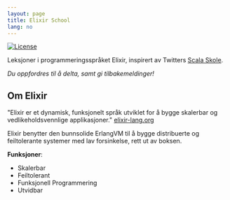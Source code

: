 ```yaml
---
layout: page
title: Elixir School
lang: no
---
```


[![License](http://img.shields.io/badge/license-MIT-brightgreen.svg)](http://opensource.org/licenses/MIT)

Leksjoner i programmeringsspråket Elixir, inspirert av Twitters [Scala Skole](http://twitter.github.io/scala_school/).


_Du oppfordres til å delta, samt gi tilbakemeldinger!_

## Om Elixir

"Elixir er et dynamisk, funksjonelt språk utviklet for å bygge skalerbar og vedlikeholdsvennlige applikasjoner." [elixir-lang.org](http://elixir-lang.org/)


Elixir benytter den bunnsolide ErlangVM til å bygge distribuerte og feiltolerante systemer med lav forsinkelse, rett ut av boksen.

__Funksjoner__:

+ Skalerbar
+ Feiltolerant
+ Funksjonell Programmering
+ Utvidbar

